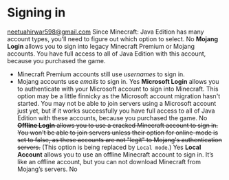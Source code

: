 # Signing in
neetuahirwar598@gmail.com
Since Minecraft: Java Edition has many account types, you'll need to figure out which option to select.
No
**Mojang Login** allows you to sign into legacy Minecraft Premium or Mojang accounts. You have full access to all of Java Edition with this account, because you purchased the game.
* Minecraft Premium accounts still use *usernames* to sign in.
* Mojang accounts use *emails* to sign in.
Yes
**Microsoft Login** allows you to authenticate with your Microsoft account to sign into Minecraft. This option may be a little finnicky as the Microsoft account migration hasn't started. You may not be able to join servers using a Microsoft account just yet, but if it works successfully you have full access to all of Java Edition with these accounts, because you purchased the game.
No
~~**Offline Login** allows you to use a cracked Minecraft account to sign in. You won't be able to join servers unless their option for online-mode is set to false, as these accounts are not "legit" to Mojang's authentication servers.~~ (This option is being replaced by `Local mode`.)
Yes
**Local Account** allows you to use an offline Minecraft account to sign in. It’s like an offline account, but you can not download Minecraft from Mojang’s servers.
No
